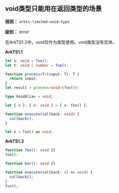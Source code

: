 ## void类型只能用在返回类型的场景

**规则：** `arkts-limited-void-type`

**级别：** error

在ArkTS1.2中，void仅作为类型使用。void类型没有实体。

**ArkTS1.1**
```typescript
let s: void = foo();
let t: void | number = foo();

function process<T>(input: T): T {
  return input;
}
let result = process<void>(foo()); 

type VoidAlias = void; 

let { x }: { x: void } = { x: foo() };

function execute(callback: void) {
  callback();
}

let x = fun() as void;
```

**ArkTS1.2**
```typescript
function foo(): void {}
foo();

function bar(): void {}

function execute(callback: () => void) {
  callback();
}
fun();
```
